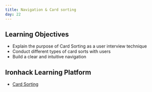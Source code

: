 ```yaml
---
title: Navigation & Card sorting
day: 22
---
```



Learning Objectives
------------
- Explain the purpose of Card Sorting as a user interview technique
- Conduct different types of card sorts with users
- Build a clear and intuitive navigation


Ironhack Learning Platform
----------

- [Card Sorting](http://learn.ironhack.com/#/learning_unit/1949)
